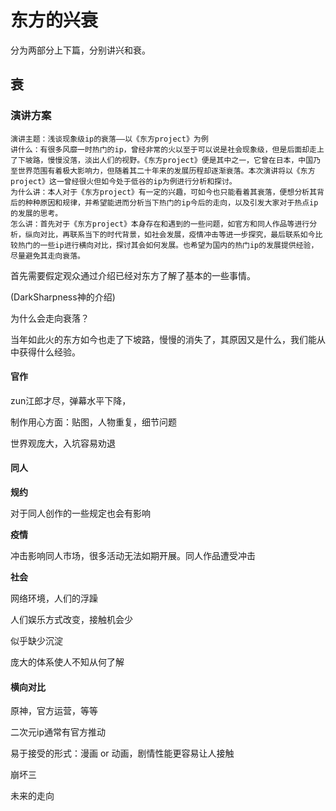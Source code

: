 # 东方的兴衰

分为两部分上下篇，分别讲兴和衰。

## 衰

### 演讲方案

```
演讲主题：浅谈现象级ip的衰落——以《东方project》为例
讲什么：有很多风靡一时热门的ip，曾经非常的火以至于可以说是社会现象级，但是后面却走上了下坡路，慢慢没落，淡出人们的视野。《东方project》便是其中之一，它曾在日本，中国乃至世界范围有着极大影响力，但随着其二十年来的发展历程却逐渐衰落。本次演讲将以《东方project》这一曾经很火但如今处于低谷的ip为例进行分析和探讨。
为什么讲：本人对于《东方project》有一定的兴趣，可如今也只能看着其衰落，便想分析其背后的种种原因和规律，并希望能进而分析当下热门的ip今后的走向，以及引发大家对于热点ip的发展的思考。
怎么讲：首先对于《东方project》本身存在和遇到的一些问题，如官方和同人作品等进行分析，纵向对比，再联系当下的时代背景，如社会发展，疫情冲击等进一步探究，最后联系如今比较热门的一些ip进行横向对比，探讨其会如何发展。也希望为国内的热门ip的发展提供经验，尽量避免其走向衰落。
```

首先需要假定观众通过介绍已经对东方了解了基本的一些事情。

(DarkSharpness神的介绍)

为什么会走向衰落？

当年如此火的东方如今也走了下坡路，慢慢的消失了，其原因又是什么，我们能从中获得什么经验。

#### 官作

zun江郎才尽，弹幕水平下降，

制作用心方面：贴图，人物重复，细节问题

世界观庞大，入坑容易劝退

#### 同人

**规约**

对于同人创作的一些规定也会有影响

**疫情**

冲击影响同人市场，很多活动无法如期开展。同人作品遭受冲击

**社会**

网络环境，人们的浮躁

人们娱乐方式改变，接触机会少

似乎缺少沉淀

庞大的体系使人不知从何了解

#### 横向对比

原神，官方运营，等等

二次元ip通常有官方推动

易于接受的形式：漫画 or 动画，剧情性能更容易让人接触

崩坏三

未来的走向
